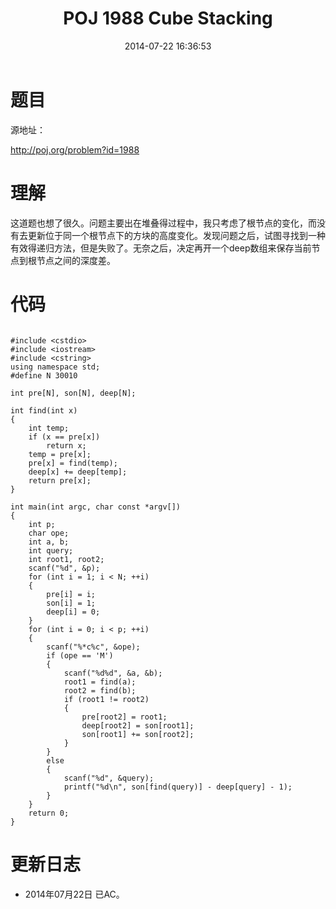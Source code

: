 ﻿---
title: POJ 1988 Cube Stacking
date: 2014-07-22 16:36:53
categories: Exercise
toc: true
---
# 题目
源地址：

http://poj.org/problem?id=1988

# 理解
这道题也想了很久。问题主要出在堆叠得过程中，我只考虑了根节点的变化，而没有去更新位于同一个根节点下的方块的高度变化。发现问题之后，试图寻找到一种有效得递归方法，但是失败了。无奈之后，决定再开一个deep数组来保存当前节点到根节点之间的深度差。

<!-- more -->

# 代码

```

#include <cstdio>
#include <iostream>
#include <cstring>
using namespace std;
#define N 30010

int pre[N], son[N], deep[N];

int find(int x)
{
    int temp;
    if (x == pre[x])
        return x;
    temp = pre[x];
    pre[x] = find(temp);
    deep[x] += deep[temp];
    return pre[x];
}

int main(int argc, char const *argv[])
{
    int p;
    char ope;
    int a, b;
    int query;
    int root1, root2;
    scanf("%d", &p);
    for (int i = 1; i < N; ++i)
    {
        pre[i] = i;
        son[i] = 1;
        deep[i] = 0;
    }
    for (int i = 0; i < p; ++i)
    {
        scanf("%*c%c", &ope);
        if (ope == 'M')
        {
            scanf("%d%d", &a, &b);
            root1 = find(a);
            root2 = find(b);
            if (root1 != root2)
            {
                pre[root2] = root1;
                deep[root2] = son[root1];
                son[root1] += son[root2];
            }
        }
        else
        {
            scanf("%d", &query);
            printf("%d\n", son[find(query)] - deep[query] - 1);
        }
    }
    return 0;
}

```

# 更新日志
- 2014年07月22日 已AC。